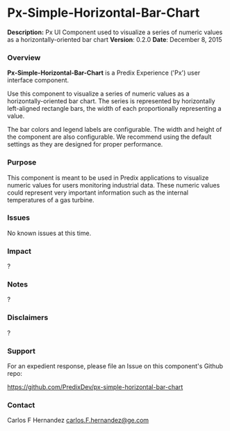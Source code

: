 # Px-Simple-Horizontal-Bar-Chart

**Description:** Px UI Component used to visualize a series of numeric values as a horizontally-oriented bar chart
**Version**: 0.2.0
**Date**: December 8, 2015

### Overview

**Px-Simple-Horizontal-Bar-Chart** is a Predix Experience ('Px') user interface component.

Use this component to visualize a series of numeric values as a horizontally-oriented bar chart. The series is represented by horizontally left-aligned rectangle bars, the width of each proportionally representing a value.

The bar colors and legend labels are configurable. The width and height of the component are also configurable. We recommend using the default settings as they are designed for proper performance.

### Purpose

This component is meant to be used in Predix applications to visualize numeric values for users monitoring industrial data. These numeric values could represent very important information such as the internal temperatures of a gas turbine.

### Issues

No known issues at this time.

### Impact

?

### Notes

?

### Disclaimers

?

### Support

For an expedient response, please file an Issue on this component's Github repo:

https://github.com/PredixDev/px-simple-horizontal-bar-chart

### Contact

Carlos F Hernandez <carlos.F.hernandez@ge.com>
